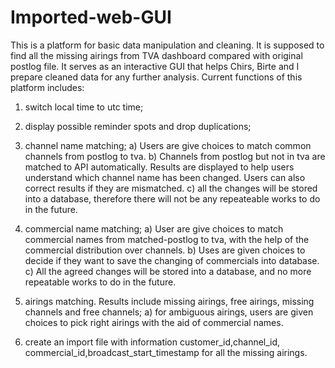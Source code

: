 # Imported-web-GUI
This is a platform for basic data manipulation and cleaning. It is supposed to find all the missing airings from TVA dashboard compared with original postlog file. 
It serves as an interactive GUI that helps Chirs, Birte and I prepare cleaned data for any further analysis. 
Current functions of this platform includes:

1) switch local time to utc time; 

2) display possible reminder spots and drop duplications;

3) channel name matching; 
  a) Users are give choices to match common channels from postlog to tva.
  b) Channels from postlog but not in tva are matched to API automatically. Results are displayed to help users understand
     which channel name has been changed. Users can also correct results if they are mismatched.
  c) all the changes will be stored into a database, therefore there will not be any repeateable works to do in the future.

4) commercial name matching;
  a) User are give choices to match commercial names from matched-postlog to tva, with the help of the commercial distribution
     over channels. 
  b) Uses are given choices to decide if they want to save the changing of commercials into database. 
  c) All the agreed changes will be stored into a database, and no more repeatable works to do in the future. 

5) airings matching. Results include missing airings, free airings, missing channels and free channels;
  a) for ambiguous airings, users are given choices to pick right airings with the aid of commercial names. 

7) create an import file with information customer_id,channel_id, commercial_id,broadcast_start_timestamp for all the missing airings. 
